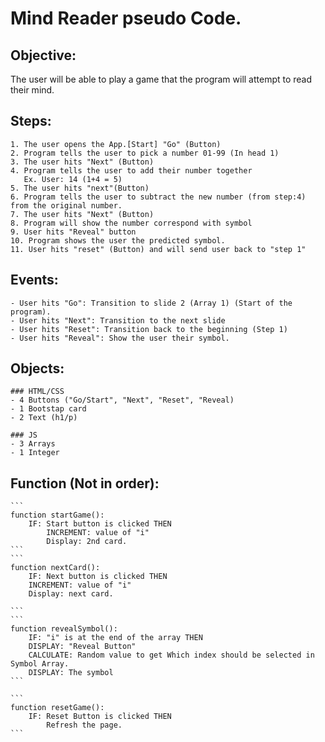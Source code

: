 
# Mind Reader pseudo Code.

## Objective: 

The user will be able to play a game that the program will attempt to read their mind.


## Steps: 
    1. The user opens the App.[Start] "Go" (Button)
    2. Program tells the user to pick a number 01-99 (In head 1)
    3. The user hits "Next" (Button)
    4. Program tells the user to add their number together
       Ex. User: 14 (1+4 = 5)
    5. The user hits "next"(Button)
    6. Program tells the user to subtract the new number (from step:4) from the original number. 
    7. The user hits "Next" (Button)
    8. Program will show the number correspond with symbol
    9. User hits "Reveal" button
    10. Program shows the user the predicted symbol. 
    11. User hits "reset" (Button) and will send user back to "step 1"


## Events: 
    - User hits "Go": Transition to slide 2 (Array 1) (Start of the program).
    - User hits "Next": Transition to the next slide
    - User hits "Reset": Transition back to the beginning (Step 1)
    - User hits "Reveal": Show the user their symbol.

## Objects:
    ### HTML/CSS
    - 4 Buttons ("Go/Start", "Next", "Reset", "Reveal)
    - 1 Bootstap card
    - 2 Text (h1/p)

    ### JS
    - 3 Arrays 
    - 1 Integer

## Function (Not in order): 
    
    ```
    function startGame():
        IF: Start button is clicked THEN
            INCREMENT: value of "i"
            Display: 2nd card. 
    ```
    ```
    function nextCard():
        IF: Next button is clicked THEN
        INCREMENT: value of "i"
        Display: next card.

    ```
    ```
    function revealSymbol():
        IF: "i" is at the end of the array THEN
        DISPLAY: "Reveal Button"
        CALCULATE: Random value to get Which index should be selected in Symbol Array. 
        DISPLAY: The symbol
    ```

    ```
    function resetGame():
        IF: Reset Button is clicked THEN
            Refresh the page.
    ```

